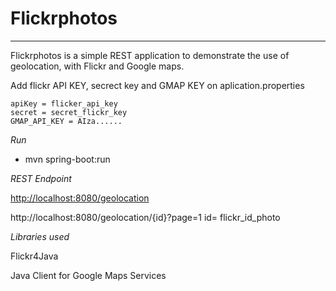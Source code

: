 # Flickrphotos
----------------------

Flickrphotos is a simple REST application to demonstrate the use of geolocation, with Flickr and Google maps.

Add flickr API KEY, secrect key and GMAP KEY on aplication.properties

```properties
apiKey = flicker_api_key
secret = secret_flickr_key
GMAP_API_KEY = AIza...... 
```

*Run*

 -  mvn spring-boot:run


*REST Endpoint*

 [http://localhost:8080/geolocation](http://localhost:8080/geolocation)
 
 http://localhost:8080/geolocation/{id}?page=1   id= flickr_id_photo

 *Libraries used*
 
 Flickr4Java
 
 Java Client for Google Maps Services
